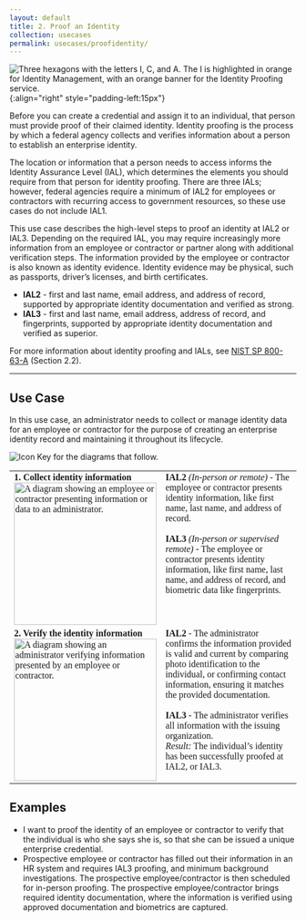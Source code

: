 ```yaml
---
layout: default
title: 2. Proof an Identity
collection: usecases
permalink: usecases/proofidentity/
---
```


![Three hexagons with the letters I, C, and A. The I is highlighted in orange for Identity Management, with an orange banner for the Identity Proofing service. ]({{site.baseurl}}/img/usecases/Identity-IdentityProofing.png){:align="right" style="padding-left:15px"}

Before you can create a credential and assign it to an individual, that person must provide proof of their claimed identity. Identity proofing is the process by which a federal agency collects and verifies information about a person to establish an enterprise identity.

The location or information that a person needs to access informs the Identity Assurance Level (IAL), which determines the elements you should require from that person for identity proofing. There are three IALs; however, federal agencies require a minimum of IAL2 for employees or contractors with recurring access to government resources, so these use cases do not include IAL1.

This use case describes the high-level steps to proof an identity at IAL2 or IAL3. Depending on the required IAL, you may require increasingly more information from an employee or contractor or partner along with additional verification steps. The information provided by the employee or contractor is also known as identity evidence. Identity evidence may be physical, such as passports, driver’s licenses, and birth certificates.

- **IAL2** - first and last name, email address, and address of record, supported by appropriate identity documentation and verified as strong.
- **IAL3** - first and last name, email address, address of record, and fingerprints, supported by appropriate identity documentation and verified as superior.

For more information about identity proofing and IALs, see <a href="https://pages.nist.gov/800-63-3/" target="_blank">NIST SP 800-63-A</a> (Section 2.2).

---

## Use Case

In this use case, an administrator needs to collect or manage identity data for an employee or contractor for the purpose of creating an enterprise identity record and maintaining it throughout its lifecycle.

![Icon Key for the diagrams that follow.]({{site.baseurl}}/img/usecases/2-IconKey.png)

<style>

td {
  font-family: "Cambria", "Georgia", "Times New Roman", "Times", serif;
  vertical-align:top;
}

</style>

<table>
  <tr>
    <td style="width:250px;border:0px;"><strong>1. Collect identity information</strong> <br> <img src="../../img/usecases/2-1.png" width="250" alt="A diagram showing an employee or contractor presenting information or data to an administrator."></td>
    <td style="border:0px;"><strong>IAL2</strong> <i>(In-person or remote)</i> - The employee or contractor presents identity information, like first name, last name, and address of record.<br><br><strong>IAL3</strong> <i>(In-person or supervised remote)</i> - The employee or contractor presents identity information, like first name, last name, and address of record, and biometric data like fingerprints.</td>
  </tr>
  <tr>
    <td style="width:250px;border:0px;"><strong>2. Verify the identity information</strong> <br> <img src="../../img/usecases/2-2.png" width="250" alt="A diagram showing an administrator verifying information presented by an employee or contractor."></td>
    <td style="border:0px;"><strong>IAL2</strong> - The administrator confirms the information provided is valid and current by comparing photo identification to the individual, or confirming contact information, ensuring it matches the provided documentation. <br><br><strong>IAL3</strong> - The administrator verifies all information with the issuing organization. <br> <i>Result:</i> The individual’s identity has been successfully proofed at IAL2, or IAL3.</td>
  </tr>
</table>

## Examples

- I want to proof the identity of an employee or contractor to verify that the individual is who she says she is, so that she can be issued a unique enterprise credential.
- Prospective employee or contractor has filled out their information in an HR system and requires IAL3 proofing, and minimum background investigations. The prospective employee/contractor is then scheduled for in-person proofing. The prospective employee/contractor brings required identity documentation, where the information is verified using approved documentation and biometrics are captured.
